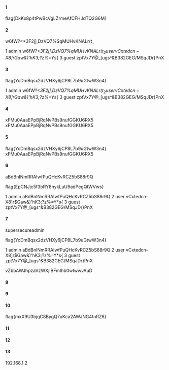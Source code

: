 #### 1  
flag{DkKx8p4tPwBcVgLZrmeAfCFHJdTQ2G6M}
#### 2  
w6fW?<*3F2j],DzVQ7%$qMUHvKNALr(t_

1	admin	w6fW?<*3F2j],DzVQ7%$qMUHvKNALr(t_
2	user	vCxtedcn-X8]r$Gaw&)'hK3;?z%=Y*s{
3	guest	zptVx7Y@_[ugs^&B382GEG/MSqJDr}PnX
#### 3  
flag{YcDmBqsx2dzVHXy6jCP8L7b9uGtwW3n4}

1	admin	w6fW?<*3F2j],DzVQ7%$qMUHvKNALr(t_
2	user	vCxtedcn-X8]r$Gaw&)'hK3;?z%=Y*s{
3	guest	zptVx7Y@_[ugs^&B382GEG/MSqJDr}PnX

#### 4  
xFMu0AaaEPpBjRqNvPBs9nufGGKU6RX5
xFMu0AaaEPpBjRqNvPBs9nufGGKU6RX5
#### 5  
flag{YcDmBqsx2dzVHXy6jCP8L7b9uGtwW3n4}
xFMu0AaaEPpBjRqNvPBs9nufGGKU6RX5
#### 6  
aBdBnINmRRAIwfPuQHcKvRCZ5bS88r9Q 

flag{EpCNJjc5f3bRY8nykLuU9adPegQtWVws}

1	admin	aBdBnINmRRAIwfPuQHcKvRCZ5bS88r9Q
2	user	vCxtedcn-X8]r$Gaw&)'hK3;?z%=Y*s{
3	guest	zptVx7Y@_[ugs^&B382GEG/MSqJDr}PnX
#### 7  
supersecureadmin

flag{YcDmBqsx2dzVHXy6jCP8L7b9uGtwW3n4}

1	admin	aBdBnINmRRAIwfPuQHcKvRCZ5bS88r9Q
2	user	vCxtedcn-X8]r$Gaw&)'hK3;?z%=Y*s{
3	guest	zptVx7Y@_[ugs^&B382GEG/MSqJDr}PnX

vZbbAWJhpzaVzWXjIBFmIhb0wIwwvAuD

#### 8  
#### 9  
#### 10  
flag{mxX9U3bjqC8BygQ7uKca2AWJNG4tnRZ6}
#### 11  
#### 12  
#### 13  

192.168.1.2
